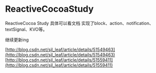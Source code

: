 # ReactiveCocoaStudy
ReactiveCocoa  Study
具体可以看文档 
实现了block、action、notification、textSignal、KVO等。

继续更新ing

[http://blog.csdn.net/sjl_leaf/article/details/51549463](http://blog.csdn.net/sjl_leaf/article/details/51549463)
[http://blog.csdn.net/sjl_leaf/article/details/51559411](http://blog.csdn.net/sjl_leaf/article/details/51559411)
